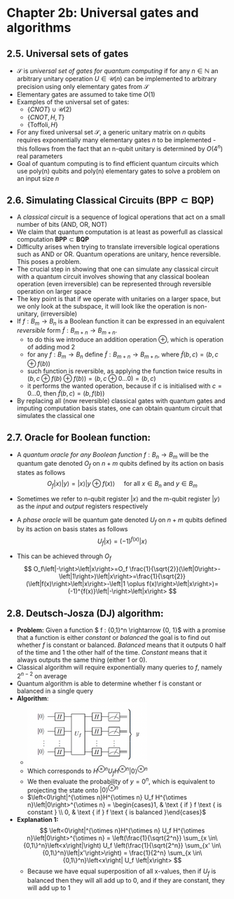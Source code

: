 # Chapter 2b: Universal gates and algorithms

## 2.5. Universal sets of gates
- $\mathcal{S}$ is _universal set of gates for quantum computing_ if for any $n \in \mathbb{N}$ an arbitrary unitary operation $U \in \mathcal{U}(n)$ can be implemented to arbitrary precision using only elementary gates from $\mathcal{S}$
- Elementary gates are assumed to take time $O(1)$
- Examples of the universal set of gates:
    - $\{CNOT\} \cup \mathcal{U}(2)$
    - $\{CNOT, H, T\}$
    - $\{\text{Toffoli}, H\}$
- For any fixed universal set $\mathcal{S}$, a generic unitary matrix on _n_ qubits requires exponentially many elementary gates _n_ to be implemented - this follows from the fact that an n-qubit unitary is determined by $O(4^n)$ real parameters
- Goal of quantum computing is to find efficient quantum circuits which use poly(n) qubits and poly(n) elementary gates to solve a problem on an input size _n_

## 2.6. Simulating Classical Circuits $\left(\mathbf{B P P} \subset \mathbf{B Q P}\right)$
- A _classical circuit_ is a sequence of logical operations that act on a small number of bits (AND, OR, NOT)
- We claim that quantum computation is at least as powerfull as classical computation $\mathbf{B P P} \subset \mathbf{B Q P}$
- Difficulty arises when trying to translate irreversible logical operations such as AND or OR. Quantum operations are unitary, hence reversible. This poses a problem.
- The crucial step in showing that one can simulate any classical circuit with a quantum circuit involves showing that any classical boolean operation (even irreversible) can be represented through reversible operation on larger space
- The key point is that if we operate with unitaries on a larger space, but we only look at the subspace, it will look like the operation is non-unitary, (irreversible)
- If $f: B_m \rightarrow B_n$ is a Boolean function it can be expressed in an equivalent _reversible_ form $\tilde{f}: B_{m+n} \rightarrow B_{m+n}$.
    - to do this we introduce an addition operation $\oplus$, which is operation of adding mod 2
    - for any $f: B_m \rightarrow B_n$ define $\tilde{f}:B_{m+n}\rightarrow B_{m+n}$, where $\tilde{f}(b, c)=(b, c \oplus f(b))$
    - such function is reversible, as applying the function twice results in $(b, c \oplus f(b) \oplus f(b)) = (b, c \oplus 0...0) = (b, c)$
    - it performs the wanted operation, because if c is initialised with $c=0...0$, then $\tilde{f}(b, c) = (b, f(b))$
- By replacing all (now reversible) classical gates with quantum gates and imputing computation basis states, one can obtain quantum circuit that simulates the classical one 

## 2.7. Oracle for Boolean function:
- A _quantum oracle for any Boolean function_ $f:B_n\rightarrow B_m$ will be the quantum gate denoted $O_f$ on $n+m$ qubits defined by its action on basis states as follows 
$$
O_f\left|x\right>\left|y\right>=\left|x\right>\left|y \oplus f(x)\right> \quad \text { for all } x \in B_n \text { and } y \in B_m
$$
- Sometimes we refer to n-qubit register $\left|x\right>$ and the m-qubit register $\left|y\right>$ as the _input_ and _output_ registers respectively
- A _phase oracle_ will be quantum gate denoted $U_f$ on $n+m$ qubits defined by its action on basis states as follows 
$$
U_f\left|x\right>=(-1)^{f(x)}\left|x\right>
$$

- This can be achieved through $O_f$
$$
O_f\left|-\right>\left|x\right>=O_f \frac{1}{\sqrt{2}}(\left|0\right>-\left|1\right>)\left|x\right>=\frac{1}{\sqrt{2}}(\left|f(x)\right>\left|x\right>-\left|1 \oplus f(x)\right>\left|x\right>)=(-1)^{f(x)}\left|-\right>\left|x\right>
$$

## 2.8. Deutsch-Josza (DJ) algorithm:
- **Problem:** Given a function $ f : \{0,1\}^n \rightarrow \{0, 1\}$ with a promise that a function is either _constant_ or _balanced_ the goal is to find out whether $f$ is constant or balanced. _Balanced_ means that it outputs 0 half of the time and 1 the other half of the time. _Constant_ means that it always outputs the same thing (either 1 or 0).
- Classical algorithm will require exponentially many queries to $f$, namely $2^{n-2}$ on average
- Quantum algorithm is able to determine whether f is constant or balanced in a single query
- **Algorithm**:
    - <img src="DJ_algorithm.png" alt="drawing" width="60%"/>
    - Which corresponds to $H^{\otimes n} U_f H^{\otimes n}\left|0\right>^{\otimes n}$
    - We then evaluate the probability of $y = 0^n$, which is equivalent to projecting the state onto $\left|0\right>^{\otimes n}$
    - $\left<0\right|^{\otimes n}H^{\otimes n} U_f H^{\otimes n}\left|0\right>^{\otimes n} = \begin{cases}1, & \text { if } f \text { is constant } \\ 0, & \text { if } f \text { is balanced }\end{cases}$ 
- **Explanation 1:**
    $$
    \left<0\right|^{\otimes n}H^{\otimes n} U_f H^{\otimes n}\left|0\right>^{\otimes n} = \left(\frac{1}{\sqrt{2^n}} \sum_{x \in\{0,1\}^n}\left<x\right|\right) U_f \left(\frac{1}{\sqrt{2^n}} \sum_{x' \in\{0,1\}^n}\left|x'\right>\right) = \frac{1}{2^n} \sum_{x \in\{0,1\}^n}\left<x\right| U_f \left|x\right>
    $$
    - Because we have equal superposition of all x-values, then if $U_f$ is balanced then they will all add up to 0, and if they are constant, they will add up to 1
